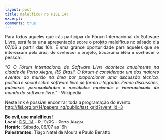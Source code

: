 ```yaml
---
layout: post
title: malelficus no FISL 14!
excerpt:
comments: true
---
```


<p style="text-align:justify">Para todos aqueles que irão participar do Fórum Internacional do Software Livre, será feita uma apresentação sobre o projeto malelficus no sábado dia 07/06 a partir das 16h. É uma grande oportunidade para aqueles que se interessam pela área, de conhecer o projeto, trocaruma idéia e conhecer o pessoal. </p>

<p style="text-align:justify"><i>"O O Fórum Internacional de Software Livre acontece anualmente na cidade de Porto Alegre, RS, Brasil. O fórum é considerado um dos maiores eventos do mundo na área por proporcionar uma discussão técnica, política e social sobre software livre de forma integrada. Reúne discussões, palestras, personalidades e novidades nacionais e internacionais do mundo do software livre."</i> - Wikipédia </p>

Neste link é possível encontrar toda a programação do evento:
<a href="http://fisl.org.br/14/papers_ng/public/fast_grid?event_id=3">http://fisl.org.br/14/papers_ng/public/fast_grid?event_id=3</a>

<b>Be evil, use malelficus! </b><br>
<b>Local:</b> <a href="http://softwarelivre.org/fisl14">FISL 14</a> - PUC/RS - Porto Alegre<br>
<b>Horário:</b> Sábado, 06/07 as 16h <br>
<b>Palestrantes:</b> Tiago Natel de Moura e Paulo Benatto <br>

